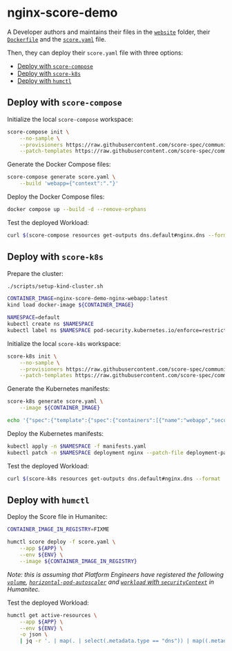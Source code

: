 # nginx-score-demo

A Developer authors and maintains their files in the [`website`](./website/) folder, their [`Dockerfile`](Dockerfile) and the [`score.yaml`](score.yaml) file.

Then, they can deploy their `score.yaml` file with three options:
- [Deploy with `score-compose`](#deploy-with-score-compose)
- [Deploy with `score-k8s`](#deploy-with-score-k8s)
- [Deploy with `humctl`](#deploy-with-humctl)

## Deploy with `score-compose`

Initialize the local `score-compose` workspace:
```bash
score-compose init \
    --no-sample \
    --provisioners https://raw.githubusercontent.com/score-spec/community-provisioners/refs/heads/main/score-compose/10-hpa.provisioners.yaml \
    --patch-templates https://raw.githubusercontent.com/score-spec/community-patchers/refs/heads/main/score-compose/unprivileged.tpl
```

Generate the Docker Compose files:
```bash
score-compose generate score.yaml \
    --build 'webapp={"context":"."}'
```

Deploy the Docker Compose files:
```bash
docker compose up --build -d --remove-orphans
```

Test the deployed Workload:
```bash
curl $(score-compose resources get-outputs dns.default#nginx.dns --format '{{ .host }}:8080')
```

## Deploy with `score-k8s`

Prepare the cluster:
```bash
./scripts/setup-kind-cluster.sh

CONTAINER_IMAGE=nginx-score-demo-nginx-webapp:latest
kind load docker-image ${CONTAINER_IMAGE}

NAMESPACE=default
kubectl create ns $NAMESPACE
kubectl label ns $NAMESPACE pod-security.kubernetes.io/enforce=restricted
```

Initialize the local `score-k8s` workspace:
```bash
score-k8s init \
    --no-sample \
    --provisioners https://raw.githubusercontent.com/score-spec/community-provisioners/refs/heads/main/score-k8s/10-hpa.provisioners.yaml \
    --patch-templates https://raw.githubusercontent.com/score-spec/community-patchers/refs/heads/main/score-k8s/service-account.tpl
```

Generate the Kubernetes manifests:
```bash
score-k8s generate score.yaml \
    --image ${CONTAINER_IMAGE}

echo '{"spec":{"template":{"spec":{"containers":[{"name":"webapp","securityContext":{"allowPrivilegeEscalation":false,"privileged": false,"readOnlyRootFilesystem": true,"capabilities":{"drop":["ALL"]}}}]}}}}' > deployment-patch.yaml
```

Deploy the Kubernetes manifests:
```bash
kubectl apply -n $NAMESPACE -f manifests.yaml
kubectl patch -n $NAMESPACE deployment nginx --patch-file deployment-patch.yaml
```

Test the deployed Workload:
```bash
curl $(score-k8s resources get-outputs dns.default#nginx.dns --format '{{ .host }}')
```

## Deploy with `humctl`

Deploy the Score file in Humanitec:
```bash
CONTAINER_IMAGE_IN_REGISTRY=FIXME

humctl score deploy -f score.yaml \
    --app ${APP} \
    --env ${ENV} \
    --image ${CONTAINER_IMAGE_IN_REGISTRY}
```

_Note: this is assuming that Platform Engineers have registered the following [`volume`](https://developer.humanitec.com/examples/resource-definitions?capability=volumes), [`horizontal-pod-autoscaler`](https://developer.humanitec.com/examples/resource-definitions?capability=horizontal-pod-autoscaler) and [`workload` with `securityContext`](https://developer.humanitec.com/examples/resource-definitions/template-driver/security-context/) in Humanitec._

Test the deployed Workload:
```bash
humctl get active-resources \
    --app ${APP} \
    --env ${ENV} \
    -o json \
    | jq -r '. | map(. | select(.metadata.type == "dns")) | map((.metadata.res_id | split(".") | .[1]) + ": [" + .status.resource.host + "](https://" + .status.resource.host + ")") | join("\n")'
```
